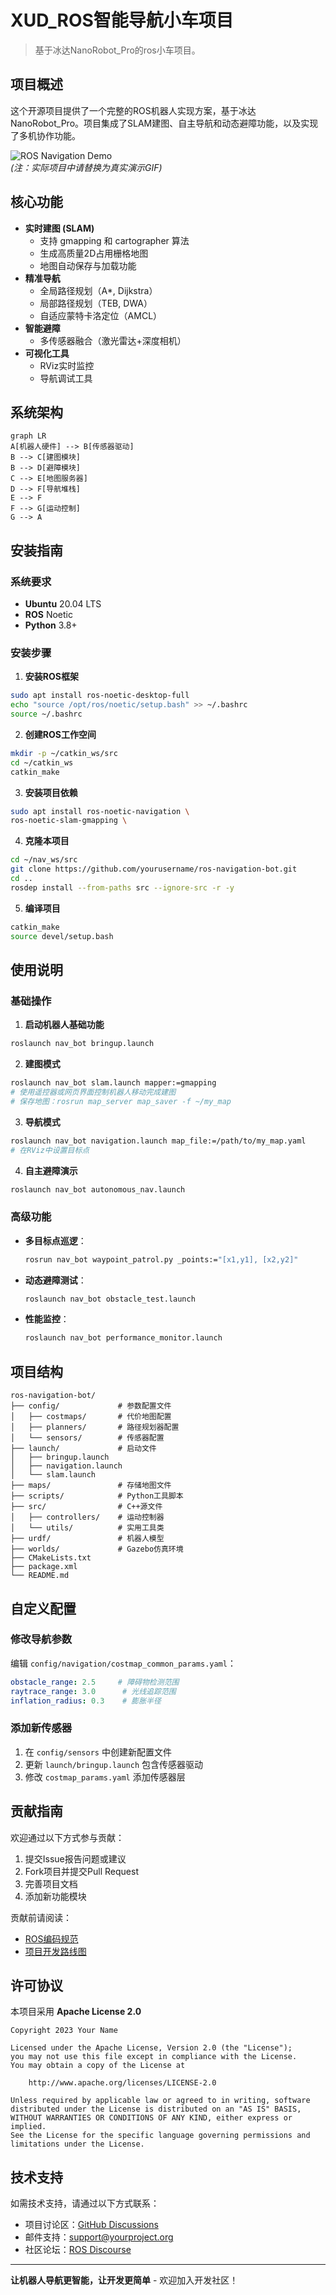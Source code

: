 # XUD_ROS智能导航小车项目

> 基于冰达NanoRobot_Pro的ros小车项目。

## 项目概述

这个开源项目提供了一个完整的ROS机器人实现方案，基于冰达NanoRobot_Pro。项目集成了SLAM建图、自主导航和动态避障功能，以及实现了多机协作功能。

![ROS Navigation Demo](docs/demo.gif)  
*(注：实际项目中请替换为真实演示GIF)*

## 核心功能

- **实时建图 (SLAM)**
  - 支持 gmapping 和 cartographer 算法
  - 生成高质量2D占用栅格地图
  - 地图自动保存与加载功能
- **精准导航**
  - 全局路径规划（A*, Dijkstra）
  - 局部路径规划（TEB, DWA）
  - 自适应蒙特卡洛定位（AMCL）
- **智能避障**
  - 多传感器融合（激光雷达+深度相机）
- **可视化工具**
  - RViz实时监控
  - 导航调试工具

## 系统架构

```mermaid
graph LR
A[机器人硬件] --> B[传感器驱动]
B --> C[建图模块]
B --> D[避障模块]
C --> E[地图服务器]
D --> F[导航堆栈]
E --> F
F --> G[运动控制]
G --> A
```

## 安装指南

### 系统要求
- **Ubuntu** 20.04 LTS
- **ROS** Noetic
- **Python** 3.8+

### 安装步骤

1. **安装ROS框架**
```bash
sudo apt install ros-noetic-desktop-full
echo "source /opt/ros/noetic/setup.bash" >> ~/.bashrc
source ~/.bashrc
```

2. **创建ROS工作空间**
```bash
mkdir -p ~/catkin_ws/src
cd ~/catkin_ws
catkin_make
```

3. **安装项目依赖**
```bash
sudo apt install ros-noetic-navigation \
ros-noetic-slam-gmapping \
```

4. **克隆本项目**
```bash
cd ~/nav_ws/src
git clone https://github.com/yourusername/ros-navigation-bot.git
cd ..
rosdep install --from-paths src --ignore-src -r -y
```

5. **编译项目**
```bash
catkin_make
source devel/setup.bash
```

## 使用说明

### 基础操作

1. **启动机器人基础功能**
```bash
roslaunch nav_bot bringup.launch
```

2. **建图模式**
```bash
roslaunch nav_bot slam.launch mapper:=gmapping
# 使用遥控器或网页界面控制机器人移动完成建图
# 保存地图：rosrun map_server map_saver -f ~/my_map
```

3. **导航模式**
```bash
roslaunch nav_bot navigation.launch map_file:=/path/to/my_map.yaml
# 在RViz中设置目标点
```

4. **自主避障演示**
```bash
roslaunch nav_bot autonomous_nav.launch
```

### 高级功能

- **多目标点巡逻**：
  ```bash
  rosrun nav_bot waypoint_patrol.py _points:="[x1,y1], [x2,y2]"
  ```
  
- **动态避障测试**：
  ```bash
  roslaunch nav_bot obstacle_test.launch
  ```

- **性能监控**：
  ```bash
  roslaunch nav_bot performance_monitor.launch
  ```

## 项目结构

```
ros-navigation-bot/
├── config/             # 参数配置文件
│   ├── costmaps/       # 代价地图配置
│   ├── planners/       # 路径规划器配置
│   └── sensors/        # 传感器配置
├── launch/             # 启动文件
│   ├── bringup.launch
│   ├── navigation.launch
│   └── slam.launch
├── maps/               # 存储地图文件
├── scripts/            # Python工具脚本
├── src/                # C++源文件
│   ├── controllers/    # 运动控制器
│   └── utils/          # 实用工具类
├── urdf/               # 机器人模型
├── worlds/             # Gazebo仿真环境
├── CMakeLists.txt
├── package.xml
└── README.md
```

## 自定义配置

### 修改导航参数
编辑 `config/navigation/costmap_common_params.yaml`：
```yaml
obstacle_range: 2.5     # 障碍物检测范围
raytrace_range: 3.0      # 光线追踪范围
inflation_radius: 0.3    # 膨胀半径
```

### 添加新传感器
1. 在 `config/sensors` 中创建新配置文件
2. 更新 `launch/bringup.launch` 包含传感器驱动
3. 修改 `costmap_params.yaml` 添加传感器层

## 贡献指南

欢迎通过以下方式参与贡献：
1. 提交Issue报告问题或建议
2. Fork项目并提交Pull Request
3. 完善项目文档
4. 添加新功能模块

贡献前请阅读：
- [ROS编码规范](http://wiki.ros.org/StyleGuide)
- [项目开发路线图](docs/ROADMAP.md)

## 许可协议

本项目采用 **Apache License 2.0**
```
Copyright 2023 Your Name

Licensed under the Apache License, Version 2.0 (the "License");
you may not use this file except in compliance with the License.
You may obtain a copy of the License at

    http://www.apache.org/licenses/LICENSE-2.0

Unless required by applicable law or agreed to in writing, software
distributed under the License is distributed on an "AS IS" BASIS,
WITHOUT WARRANTIES OR CONDITIONS OF ANY KIND, either express or implied.
See the License for the specific language governing permissions and
limitations under the License.
```

## 技术支持

如需技术支持，请通过以下方式联系：
- 项目讨论区：[GitHub Discussions](https://github.com/yourusername/ros-navigation-bot/discussions)
- 邮件支持：support@yourproject.org
- 社区论坛：[ROS Discourse](https://discourse.ros.org/)

---

**让机器人导航更智能，让开发更简单** - 欢迎加入开发社区！
